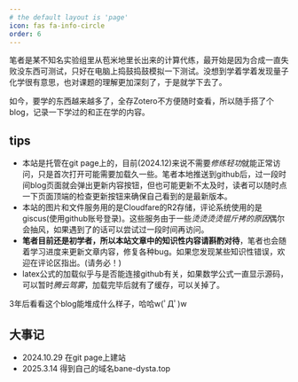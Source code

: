 ```yaml
---
# the default layout is 'page'
icon: fas fa-info-circle
order: 6
---
```

笔者是某不知名实验组里从苞米地里长出来的计算代练，最开始是因为合成一直失败没东西可测试，只好在电脑上捣鼓捣鼓模拟一下测试。没想到学着学着发现量子化学很有意思，也对课题的理解更加深刻了，于是就学下去了。

如今，要学的东西越来越多了，全存Zotero不方便随时查看，所以随手搭了个blog，记录一下学过的和正在学的内容。

## tips
- 本站是托管在git page上的，目前(2024.12)来说不需要*修练轻功*就能正常访问，只是首次打开可能需要加载久一些。笔者本地推送到github后，过一段时间blog页面就会弹出更新内容按钮，但也可能更新不太及时，读者可以随时点一下页面顶端的检查更新按钮来确保自己看到的是最新版本。
- 本站的图片和文件服务用的是Cloudfare的R2存储，评论系统使用的是giscus(使用github账号登录)。这些服务由于一些*烫烫烫烫锟斤拷的原因*偶尔会抽风，如果遇到了的话可以尝试过一段时间再访问。
- **笔者目前还是初学者，所以本站文章中的知识性内容请斟酌对待**，笔者也会随着学习进度来更新文章内容，修复各种bug。如果您发现某些知识性错误，欢迎在评论区指出。(请务必！)
- latex公式的加载似乎与是否能连接github有关，如果数学公式一直显示源码，可以暂时*腾云驾雾*，加载完毕后就有了缓存，可以关掉了。
  
3年后看看这个blog能堆成什么样子，哈哈w(ﾟДﾟ)w

## 大事记

- 2024.10.29 在git page上建站
- 2025.3.14 得到自己的域名bane-dysta.top
